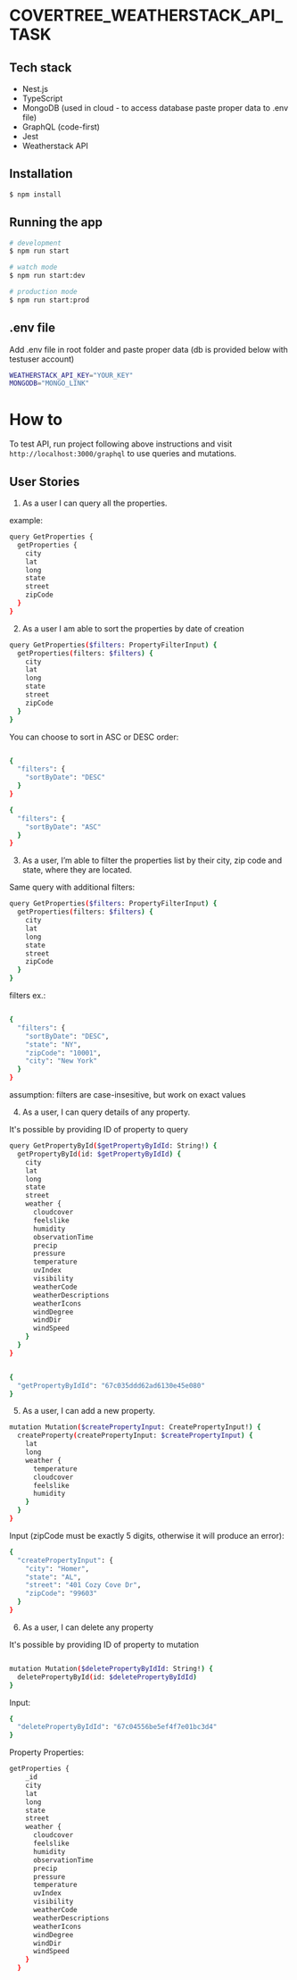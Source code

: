 # COVERTREE_WEATHERSTACK_API_TASK

## Tech stack

- Nest.js
- TypeScript
- MongoDB (used in cloud - to access database paste proper data to .env file)
- GraphQL (code-first)
- Jest
- Weatherstack API

## Installation

```bash
$ npm install
```

## Running the app

```bash
# development
$ npm run start

# watch mode
$ npm run start:dev

# production mode
$ npm run start:prod
```

## .env file

Add .env file in root folder and paste proper data (db is provided below with testuser account)

```bash
WEATHERSTACK_API_KEY="YOUR_KEY"
MONGODB="MONGO_LINK"
```

# How to

To test API, run project following above instructions and visit `http://localhost:3000/graphql` to use queries and mutations.

## User Stories

1. As a user I can query all the properties.

example:

```bash
query GetProperties {
  getProperties {
    city
    lat
    long
    state
    street
    zipCode
  }
}
```

2. As a user I am able to sort the properties by date of creation

```bash
query GetProperties($filters: PropertyFilterInput) {
  getProperties(filters: $filters) {
    city
    lat
    long
    state
    street
    zipCode
  }
}
```

You can choose to sort in ASC or DESC order:

```bash

{
  "filters": {
    "sortByDate": "DESC"
  }
}

{
  "filters": {
    "sortByDate": "ASC"
  }
}

```

3. As a user, I’m able to filter the properties list by their city, zip code and state, where they are located.

Same query with additional filters:

```bash
query GetProperties($filters: PropertyFilterInput) {
  getProperties(filters: $filters) {
    city
    lat
    long
    state
    street
    zipCode
  }
}
```

filters ex.:

```bash

{
  "filters": {
    "sortByDate": "DESC",
    "state": "NY",
    "zipCode": "10001",
    "city": "New York"
  }
}

```

assumption: filters are case-insesitive, but work on exact values

4. As a user, I can query details of any property.

It's possible by providing ID of property to query

```bash
query GetPropertyById($getPropertyByIdId: String!) {
  getPropertyById(id: $getPropertyByIdId) {
    city
    lat
    long
    state
    street
    weather {
      cloudcover
      feelslike
      humidity
      observationTime
      precip
      pressure
      temperature
      uvIndex
      visibility
      weatherCode
      weatherDescriptions
      weatherIcons
      windDegree
      windDir
      windSpeed
    }
  }
}
```

```bash

{
  "getPropertyByIdId": "67c035ddd62ad6130e45e080"
}

```

5. As a user, I can add a new property.

```bash
mutation Mutation($createPropertyInput: CreatePropertyInput!) {
  createProperty(createPropertyInput: $createPropertyInput) {
    lat
    long
    weather {
      temperature
      cloudcover
      feelslike
      humidity
    }
  }
}
```

Input (zipCode must be exactly 5 digits, otherwise it will produce an error):

```bash
{
  "createPropertyInput": {
    "city": "Homer",
    "state": "AL",
    "street": "401 Cozy Cove Dr",
    "zipCode": "99603"
  }
}
```

6. As a user, I can delete any property

It's possible by providing ID of property to mutation

```bash

mutation Mutation($deletePropertyByIdId: String!) {
  deletePropertyById(id: $deletePropertyByIdId)
}

```

Input:

```bash
{
  "deletePropertyByIdId": "67c04556be5ef4f7e01bc3d4"
}
```

Property Properties:

```bash
getProperties {
    _id
    city
    lat
    long
    state
    street
    weather {
      cloudcover
      feelslike
      humidity
      observationTime
      precip
      pressure
      temperature
      uvIndex
      visibility
      weatherCode
      weatherDescriptions
      weatherIcons
      windDegree
      windDir
      windSpeed
    }
  }
```
